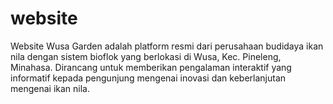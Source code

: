 # website
Website Wusa Garden adalah platform resmi dari perusahaan budidaya ikan nila dengan sistem bioflok yang berlokasi di Wusa, Kec. Pineleng, Minahasa. Dirancang untuk memberikan pengalaman interaktif yang informatif kepada pengunjung mengenai inovasi dan keberlanjutan mengenai ikan nila.
